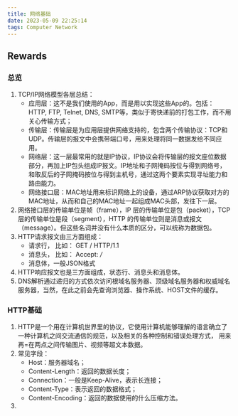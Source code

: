 ```yaml
---
title: 网络基础
date: 2023-05-09 22:25:14
tags: Computer Network
---
```


## Rewards

### 总览

1. TCP/IP网络模型各层总结：
	- 应用层：这不是我们使用的App，而是用以实现这些App的。包括：HTTP, FTP, Telnet, DNS, SMTP等，类似于寄快递前的打包工作，而不用关心传输方式；
	- 传输层：传输层是为应用层提供网络支持的，包含两个传输协议：TCP和UDP。传输层的报文中会携带端口号，用来处理将同一数据发给不同应用。
	- 网络层：这一层最常用的就是IP协议，IP协议会将传输层的报文座位数据部分，再加上IP包头组成IP报文。IP地址和子网掩码按位与得到网络号，和取反后的子网掩码按位与得到主机号，通过这两个要素实现寻址能力和路由能力。
	- 网络接口层：MAC地址用来标识网络上的设备，通过ARP协议获取对方的MAC地址，从而和自己的MAC地址一起组成MAC头部，发往下一层。
2. 网络接口层的传输单位是帧（frame），IP 层的传输单位是包（packet），TCP 层的传输单位是段（segment），HTTP 的传输单位则是消息或报文（message）。但这些名词并没有什么本质的区分，可以统称为数据包。
3. HTTP请求报文由三方面组成：
	- 请求行， 比如： GET / HTTP/1.1
	- 消息头， 比如： Accept: */*
	- 消息体，一般JSON格式
4. HTTP响应报文也是三方面组成，状态行、消息头和消息体。
5. DNS解析通过递归的方式依次访问根域名服务器、顶级域名服务器和权威域名服务器，当然，在此之前会先查询浏览器、操作系统、HOST文件的缓存。

### HTTP基础

1. HTTP是一个用在计算机世界里的协议，它使用计算机能够理解的语言确立了一种计算机之间交流通信的规范，以及相关的各种控制和错误处理方式， 用来再=在两点之间传输图片、视频等超文本数据。
2. 常见字段：
	- Host：服务器域名；
	- Content-Length：返回的数据长度；
	- Connection：一般是Keep-Alive，表示长连接；
	- Content-Type：表示返回的数据格式；
	- Content-Encoding：返回的数据使用的什么压缩方法。
3. 
